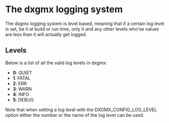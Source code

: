 # The dxgmx logging system
The dxgmx logging system is level based, meaning that if a certain log level is set, be it at build or run time, only it and any other levels who'se values are less than it will actually get logged.

## Levels
Below is a list of all the valid log levels in dxgmx:
- **0**: QUIET
- **1**: FATAL
- **2**: ERR
- **3**: WARN
- **4**: INFO
- **5**: DEBUG

Note that when setting a log level with the DXGMX_CONFIG_LOG_LEVEL option either the number or the name of the log level can be used.